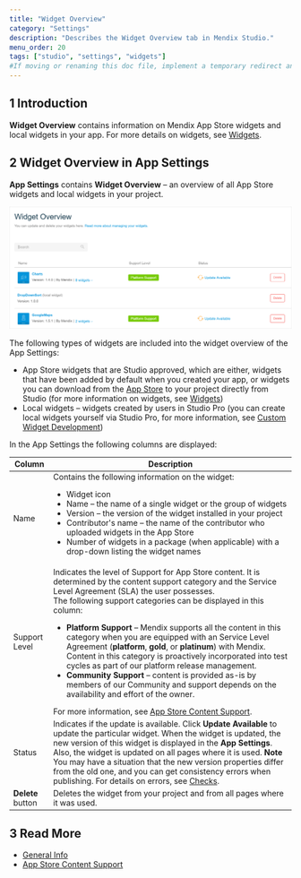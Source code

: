 ```yaml
---
title: "Widget Overview"
category: "Settings"
description: "Describes the Widget Overview tab in Mendix Studio."
menu_order: 20
tags: ["studio", "settings", "widgets"]
#If moving or renaming this doc file, implement a temporary redirect and let the respective team know they should update the URL in the product. See Mapping to Products for more details.
---
```


## 1 Introduction

**Widget Overview** contains information on Mendix App Store widgets and local widgets in your app. For more details on widgets, see [Widgets](page-editor-widgets).

## 2 Widget Overview in App Settings

**App Settings** contains **Widget Overview** – an overview of all App Store widgets and local widgets in your project.

![](attachments/settings-widget-overview/widget-overview.png)

The following types of widgets are included into the widget overview of the App Settings:

* App Store widgets that are Studio approved, which are either, widgets that have been added by default when you created your app, or widgets you can download from the [App Store](/appstore/index) to your project directly from Studio (for more information on widgets, see [Widgets](page-editor-widgets))
* Local widgets – widgets created by users in Studio Pro (you can create local widgets yourself via Studio Pro, for more information, see [Custom Widget Development](/howto/extensibility/widget-development))

In the App Settings the following columns are displayed:

| Column            | Description                                                  |
| ----------------- | ------------------------------------------------------------ |
| Name              | Contains the following information on the widget: <ul><li>Widget icon</li><li> Name – the name of a single widget or the group of widgets</li><li>Version – the version of the widget installed in your project <li>Contributor's name – the name of the contributor who uploaded widgets in the App Store</li><li>Number of widgets in a package (when applicable) with a drop-down listing the widget names</li> |
| Support Level     | Indicates the level of Support for App Store content. It is determined by the content support category and the Service Level Agreement (SLA) the user possesses.<br />The following support categories can be displayed in this column: <ul><li>**Platform Support** – Mendix supports all the content in this category when you are equipped with an Service Level Agreement (**platform**, **gold**, or **platinum**) with Mendix. Content in this category is proactively incorporated into test cycles as part of our platform release management. </li><li>**Community Support** – content is provided as-is by members of our Community and support depends on the availability and effort of the owner. </li></ul> For more information, see [App Store Content Support](../../appstore/general/app-store-content-support). |
| Status            | Indicates if the update is available. Click **Update Available** to update the particular widget. When the widget is updated, the new version of this widget is displayed in the **App Settings**. Also, the widget is updated on all pages where it is used. **Note** You may have a situation that the new version properties differ from the old one, and you can get consistency errors when publishing. For details on errors, see [Checks](checks). |
| **Delete** button | Deletes the widget from your project and from all pages where it was used. |

## 3 Read More

* [General Info](general)
* [App Store Content Support](/appstore/general/app-store-content-support)
